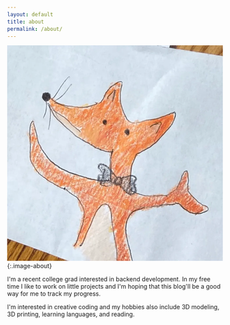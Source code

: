 ```yaml
---
layout: default 
title: about
permalink: /about/
---
```


![image-holder](/assets/images/about.webp){:.image-about}

I'm a recent college grad interested in backend development. In my free time I like to work on little projects and I'm hoping that this blog'll be a good way for me to track my progress. 

I'm interested in creative coding and my hobbies also include 3D modeling, 3D printing, learning languages, and reading.
